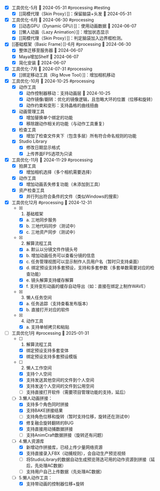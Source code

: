 - [x] 工具优化-5月 📅 2024-05-31 #processing #testing
	- [x] [[简模代理（Skin Proxy）]]：保留脑袋+头发 📅 2024-05-31

- [x] 工具优化-6月 📅 2024-06-30 #processing 
	- [x] [[动态GPU（Dynamic GPU）]]：使用动画数据 📅 2024-06-07
	- [x] [[懒人动画（Lazy Animation）]]：增加状态显示
	- [x] [[简模代理（Skin Proxy）]]：判定脑袋加入边界框检测。

- [x] [[基础框架（Basic Frame）]]-6月 #processing 📅 2024-06-30
	- [x] 整体迁移至服务器 📅 2024-06-07
	- [x] Maya增加Shelf 📅 2024-06-07
	- [x] 简化安装 📅 2024-06-07

- [x] 工具优化-7月 📅 2024-07-31 #processing
	- [x] [[绑定移动工具（Rig Move Tool）]]：增加相机移动

- [x] 工具优化-10月  📅 2024-10-25 #processing
	- [x] 动作工具
		- [x] 动作控制器移动：支持动画层 📅 2024-10-25
		- [x] 动作镜像/翻转：优化的镜像逻辑，且忽略大环的位置（位移和旋转）
		- [x] 动作约束和变形：支持晶格的曲线扭曲
	- [x] 动画管理工具
		- [x] 增加替换单个绑定的功能
		- [x] 移除跟动作相关的功能（与动作工具重复）
	- [x] 检查工具
		- [x] 增加了检查文件夹下（包含多层）所有符合命名规则的功能
	- [x] Studio Library
		- [x] 修改日期显示格式
		- [x] 上传界面FPS选项为只读

- [x] 工具优化-11月 📅 2024-11-29 #processing
	- [x] 拍屏工具
		- [x] 增加相机选择（多个相机需要选择）
	- [x] 动作工具
		- [x] 增加动画丢失修复功能（未添加到工具）
	- [x] 资产检查工具
		- [x] 并行列出符合条件的文件（类似Windows的搜索）

- [x] 工具优化12月 #processing 📅 2024-12-31
	- [x] 1. 基础框架
		- [x] a. 三地同步服务
		- [x] b. 三地代码同步（测试中）
		- [x] c. 三地资产同步（测试中）
	- [x] 2. 解算流程工具
		- [x] a. 默认以分镜文件作镜头号
		- [x] b. 增加动画任务可以查看分镜的信息
		- [x] c. 任务管理视图可以显示制作人员用户名（暂时只支持桌面）
		- [x] d. 绑定预设支持多套预设，支持和多套参数（多套单数需要对应的检查功能）
		- [x] e. 镜头解算支持缓存解算
		- [x] f. 支持变形动画的缓存自动导出（如：直接在绑定上制作WAVE）
	- [x] 3. 懒人任务空间
		- [x] a. 任务追踪（支持查看发布版本）
		- [x] b. 直接打开对应的软件
	- [x] 4. 动作工具
		- [x] a. 支持单帧拷贝和粘贴

- [ ] 工具优化1月 #processing 📅 2025-01-31
	- [ ] 1. 解算流程工具
		- [x] 绑定预设支持多套变体
		- [x] 绑定预设支持多套预设模版
	- [ ] 2. 懒人工作空间
		- [x] 支持个人空间
		- [x] 支持发送其他空间的文件到个人空间
		- [x] 支持发送个人空间的文件到公用空间
		- [ ] 支持直接打开软件（需要项目管理功能的支持，延后）
	- [ ] 3.懒人动画拼接：
		- [x] 支持多个角色同时拼接
		- [x] 支持BAKE拼接结果
		- [ ] 支持角色位移和旋转（暂时支持位移，旋转还在测试中）
		- [x] 修复融合旋转翻转的BUG
		- [x] 支持直接用动捕数据拼接
		- [ ] 支持AnimCraft数据拼接（旋转还有问题）
	- [ ] 4.懒人资源库
		- [x] 新增动作拼接库，已经上传少量网络资源
		- [x] 支持直接录入FBX（动捕规则），会自动生产预览视频
		- [ ] 将StudioLibrary的数据自动生成预览筛选可用的动作资源到拼接（延后，先处理AC数据）
		- [ ] 支持用户自己上传数据（先处理AC数据）
	- [ ] 5.懒人动作工具：
		- [x] 支持带动画的控制器位移+旋转